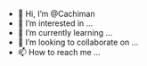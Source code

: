 - 👋 Hi, I’m @Cachiman
- 👀 I’m interested in ...
- 🌱 I’m currently learning ...
- 💞️ I’m looking to collaborate on ...
- 📫 How to reach me ...

<!---
Cachiman/Cachiman is a ✨ special ✨ repository because its `README.md` (this file) appears on your GitHub profile.
You can click the Preview link to take a look at your changes.
--->
